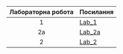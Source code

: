 | Лабораторна робота | Посилання  |
|:---:|---------|
|  1 | [Lab_1](https://github.com/yuriiurshanskyi/labs/tree/main/lab%201)|
|  2a | [Lab_2a](https://github.com/yuriiurshanskyi/labs/tree/main/lab%202a)|
|  2 | [Lab_2](https://github.com/yuriiurshanskyi/labs/tree/main/lab2)|

